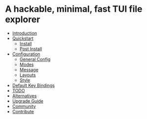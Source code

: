 A hackable, minimal, fast TUI file explorer
===========================================

- [Introduction](introduction.md)
- [Quickstart](quickstart.md)
  - [Install](install.md)
  - [Post Install](post-install.md)
- [Configuration](configuration.md)
  - [General Config](general-config.md)
  - [Modes](modes.md)
  - [Message](message.md)
  - [Layouts](layouts.md)
  - [Style](style.md)
- [Default Key Bindings](default-key-bindings.md)
- [TODO](todo.md)
- [Alternatives](alternatives.md)
- [Upgrade Guide](upgrade-guide.md)
- [Community](community.md)
- [Contribute](contribute.md)
